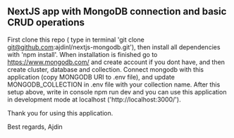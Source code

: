 ## NextJS app with MongoDB connection and basic CRUD operations

First clone this repo ( type in terminal 'git clone git@github.com:ajdinl/nextjs-mongodb.git'), then install all dependencies with 'npm install'.
When installation is finished go to https://www.mongodb.com/ and create account if you dont have, and then create cluster, database and collection.
Connect mongodb with this application (copy MONGODB URI to .env file), and update MONGODB_COLLECTION in .env file with your collection name.
After this setup above, write in console npm run dev and you can use this application in development mode at localhost ('http://localhost:3000/').

Thank you for using this application.

Best regards,
Ajdin
